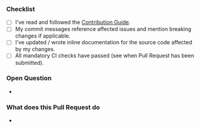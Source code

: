 ### Checklist

- [ ] I've read and followed the [Contribution Guide](https://github.com/bacnet-js/client/blob/master/CONTRIBUTING.md).
- [ ] My commit messages reference affected issues and mention breaking changes if applicable.
- [ ] I've updated / wrote inline documentation for the source code affected by my changes.
- [ ] All mandatory CI checks have passed (see when Pull Request has been submitted).

### Open Question

-

### What does this Pull Request do

-
